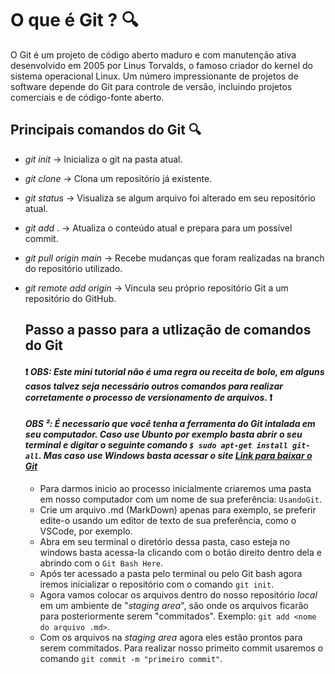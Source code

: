 # O que é Git ?  :mag:

O Git é um projeto de código aberto maduro e com manutenção ativa  desenvolvido em 2005 por Linus Torvalds, o famoso criador do kernel do  sistema operacional Linux. Um número impressionante de projetos de  software depende do Git para controle de versão, incluindo projetos comerciais e de código-fonte aberto. 



## Principais comandos do Git  :mag:

* *git init* -> Inicializa o git na pasta atual.
* *git clone* <link HTTPS ou SSH> -> Clona um repositório já existente.
* *git status* -> Visualiza se algum arquivo foi alterado em seu repositório atual.
* *git add* . -> Atualiza o conteúdo atual e prepara para um possível commit.
* *git pull origin main* -> Recebe mudanças que foram realizadas na branch do repositório utilizado.
* *git remote add origin* <URL> -> Vincula seu próprio repositório Git a um repositório do GitHub.
  
  ## Passo a passo para a utlização de comandos do Git 
  #### :heavy_exclamation_mark: *OBS: Este mini tutorial não é uma regra ou receita de bolo, em alguns casos talvez seja necessário outros comandos para realizar corretamente o processo de versionamento de arquivos.* :heavy_exclamation_mark:
  #### *OBS ²: É necessario que você tenha a ferramenta do Git intalada em seu computador. Caso use Ubunto por exemplo basta abrir o seu terminal e digitar o seguinte comando `$ sudo apt-get install git-all`. Mas caso use Windows basta acessar o site [Link para baixar o Git](https://git-scm.com/downloads)*
  
  * Para darmos inicio ao processo inicialmente criaremos uma pasta em nosso computador com um nome de sua preferência: `UsandoGit`.
  * Crie um arquivo .md (MarkDown) apenas para exemplo, se preferir edite-o usando um editor de texto de sua preferência, como o VSCode, por exemplo.
  * Abra em seu terminal o diretório dessa pasta, caso esteja no windows basta acessa-la clicando com o botão direito dentro dela e abrindo com o `Git Bash Here`.
  * Após ter acessado a pasta pelo terminal ou pelo Git bash agora iremos inicializar o repositório com o comando `git init`.
  * Agora vamos colocar os arquivos dentro do nosso repositório *local* em um ambiente de "*staging area*", são onde os arquivos ficarão para posteriormente serem "commitados". Exemplo: `git add <nome do arquivo .md>`.
  * Com os arquivos na *staging area* agora eles estão prontos para serem commitados. Para realizar nosso primeito commit usaremos o comando `git commit -m "primeiro commit"`.
